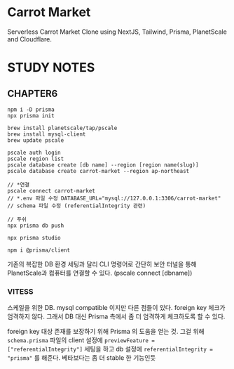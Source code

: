 # Carrot Market

Serverless Carrot Market Clone using NextJS, Tailwind, Prisma, PlanetScale and Cloudflare.

# STUDY NOTES

## CHAPTER6

```
npm i -D prisma
npx prisma init

brew install planetscale/tap/pscale
brew install mysql-client
brew update pscale

pscale auth login
pscale region list
pscale database create [db name] --region [region name(slug)]
pscale database create carrot-market --region ap-northeast

// *연결
pscale connect carrot-market
// *.env 파일 수정 DATABASE_URL="mysql://127.0.0.1:3306/carrot-market"
// schema 파일 수정 (referentialIntegrity 관련)

// 푸쉬
npx prisma db push

npx prisma studio

npm i @prisma/client
```

기존의 복잡한 DB 환경 세팅과 달리 CLI 명령어로 간단히 보안 터널을 통해 PlanetScale과 컴퓨터를 연결할 수 있다. (pscale connect [dbname])

### VITESS

스케일을 위한 DB. mysql compatible 이지만 다른 점들이 있다.
foreign key 체크가 엄격하지 않다. 그래서 DB 대신 Prisma 측에서 좀 더 엄격하게 체크하도록 할 수 있다.

foreign key 대상 존재를 보장하기 위해 Prisma 의 도움을 얻는 것.
그걸 위해 `schema.prisma` 파일의 client 설정에 `previewFeature = ["referentialIntegrity"]` 세팅을 하고 db 설정에 `referentialIntegrity = "prisma"` 를 해준다. 베타보다는 좀 더 stable 한 기능인듯
